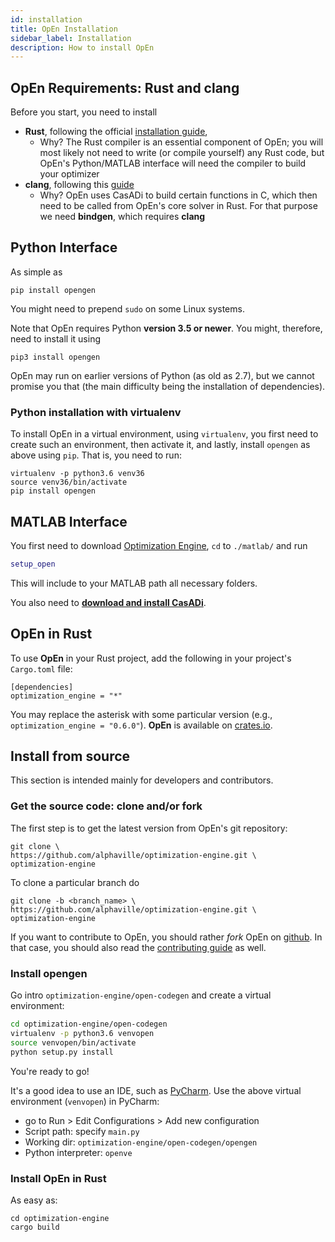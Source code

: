 ```yaml
---
id: installation
title: OpEn Installation
sidebar_label: Installation
description: How to install OpEn
---
```


<script>
  ((window.gitter = {}).chat = {}).options = {
    room: 'alphaville/optimization-engine'
  };
</script>
<script src="https://sidecar.gitter.im/dist/sidecar.v1.js" async defer></script>

## OpEn Requirements: Rust and clang

Before you start, you need to install

* **Rust**, following the official [installation guide](https://www.rust-lang.org/tools/install),
  - Why? The Rust compiler is an essential component of OpEn; you will most likely
    not need to write (or compile yourself) any Rust code, but OpEn's Python/MATLAB
    interface will need the compiler to build your optimizer
* **clang**, following this [guide](https://github.com/rust-lang/rust-bindgen/blob/master/book/src/requirements.md)
  - Why? OpEn uses CasADi to build certain functions in C, which then need to be 
    called from OpEn's core solver in Rust. For that purpose we need **bindgen**,
    which requires **clang**


## Python Interface
As simple as

```console
pip install opengen
```

You might need to prepend `sudo` on some Linux systems.

Note that OpEn requires Python **version 3.5 or newer**. You might, therefore,
need to install it using 

```console
pip3 install opengen
```

OpEn may run on earlier versions of Python (as old as 2.7), but we cannot promise 
you that (the main difficulty being the installation of dependencies).

### Python installation with virtualenv

To install OpEn in a virtual environment, using `virtualenv`, you first
need to create such an environment, then activate it, and lastly, install
`opengen` as above using `pip`. That is, you need to run:

```console
virtualenv -p python3.6 venv36
source venv36/bin/activate
pip install opengen
```

## MATLAB Interface
You first need to download [Optimization Engine](https://github.com/alphaville/optimization-engine/archive/master.zip), `cd` to `./matlab/` and run 

```matlab
setup_open
```

This will include to your MATLAB path all necessary folders.

You also need to [**download and install CasADi**](https://web.casadi.org/).

## OpEn in Rust 
To use **OpEn** in your Rust project, add the following in your project's `Cargo.toml` file:

```
[dependencies]
optimization_engine = "*"
```

You may replace the asterisk with some particular version (e.g., `optimization_engine = "0.6.0"`).
**OpEn** is available on [crates.io](https://crates.io/crates/optimization_engine).


## Install from source

This section is intended mainly for developers and contributors.

### Get the source code: clone and/or fork

The first step is to get the latest version from OpEn's git repository:

```console
git clone \
https://github.com/alphaville/optimization-engine.git \
optimization-engine
```

To clone a particular branch do

```console
git clone -b <branch_name> \
https://github.com/alphaville/optimization-engine.git \
optimization-engine
```

If you want to contribute to OpEn, you should rather *fork* OpEn on [github](https://github.com/alphaville/optimization-engine). In that case, you should also read the [contributing guide](contributing) as well.


### Install opengen

Go intro `optimization-engine/open-codegen` and create a virtual environment:

```sh
cd optimization-engine/open-codegen
virtualenv -p python3.6 venvopen
source venvopen/bin/activate
python setup.py install
```

You're ready to go!

It's a good idea to use an IDE, such as [PyCharm](https://www.jetbrains.com/pycharm/). Use the above virtual environment (`venvopen`) in PyCharm:

- go to Run > Edit Configurations > Add new configuration
- Script path: specify `main.py`
- Working dir: `optimization-engine/open-codegen/opengen`
- Python interpreter: `openve`

### Install OpEn in Rust


As easy as:

```
cd optimization-engine
cargo build
```
